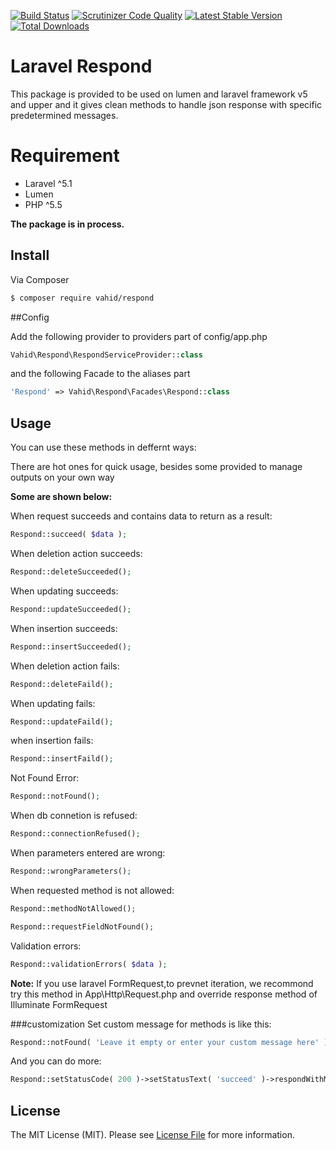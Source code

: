 [![Build Status](https://travis-ci.org/vahid/respond.svg?branch=master)](https://travis-ci.org/vahid/respond)
[![Scrutinizer Code Quality](https://scrutinizer-ci.com/g/vahid/respond/badges/quality-score.png?b=master)](https://scrutinizer-ci.com/g/vahid/respond/?branch=master)
[![Latest Stable Version](https://poser.pugx.org/vahid/respond/v/stable)](https://packagist.org/packages/vahid/respond)
[![Total Downloads](https://poser.pugx.org/vahid/respond/downloads)](https://packagist.org/packages/vahid/respond)

# Laravel Respond

This package is provided to be used on lumen and laravel framework v5 and upper and it gives clean methods to handle json response with specific predetermined messages.

# Requirement
* Laravel ^5.1
* Lumen
* PHP ^5.5

**The package is in process.**

## Install

Via Composer

``` bash
$ composer require vahid/respond
```

##Config

Add the following provider to providers part of config/app.php
``` php
Vahid\Respond\RespondServiceProvider::class
```

and the following Facade to the aliases part
``` php
'Respond' => Vahid\Respond\Facades\Respond::class
```

## Usage

You can use these methods in deffernt ways:

There are hot ones for quick usage, besides some provided to manage outputs on your own way

**Some are shown below:**


When request succeeds and contains data to return as a result:
``` php
Respond::succeed( $data );
```

When deletion action succeeds:
``` php
Respond::deleteSucceeded();
```

When updating succeeds:
``` php
Respond::updateSucceeded();
```

When insertion succeeds:
``` php
Respond::insertSucceeded();
```

When deletion action fails:
``` php
Respond::deleteFaild();
```

When updating fails:
``` php
Respond::updateFaild();
```

when insertion fails:
``` php
Respond::insertFaild();
```

Not Found Error:
``` php
Respond::notFound();
```

When db connetion is refused:
``` php
Respond::connectionRefused();
```

When parameters entered are wrong:
``` php
Respond::wrongParameters();
```

When requested method is not allowed:
``` php
Respond::methodNotAllowed();
```

``` php
Respond::requestFieldNotFound();
```

Validation errors:
``` php
Respond::validationErrors( $data );
```
**Note:** If you use laravel FormRequest,to prevnet iteration, we recommond try this method in App\Http\Request.php and override response method of Illuminate FormRequest

###customization
Set custom message for methods is like this:
``` php
Respond::notFound( 'Leave it empty or enter your custom message here' );
```

And you can do more:
``` php
Respond::setStatusCode( 200 )->setStatusText( 'succeed' )->respondWithMessage( 'Your custom message' );
```

## License

The MIT License (MIT). Please see [License File](LICENSE.md) for more information.
